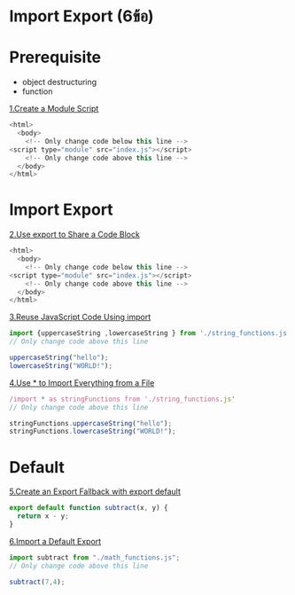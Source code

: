 # Import Export (6ข้อ)

# Prerequisite
- object destructuring
- function

[1.Create a Module Script](https://www.freecodecamp.org/learn/javascript-algorithms-and-data-structures/es6/create-a-module-script)
```js
<html>
  <body>
    <!-- Only change code below this line -->
<script type="module" src="index.js"></script>
    <!-- Only change code above this line -->
  </body>
</html>
```

# Import Export
[2.Use export to Share a Code Block](https://www.freecodecamp.org/learn/javascript-algorithms-and-data-structures/es6/use-export-to-share-a-code-block)
```js
<html>
  <body>
    <!-- Only change code below this line -->
<script type="module" src="index.js"></script>
    <!-- Only change code above this line -->
  </body>
</html>
```
[3.Reuse JavaScript Code Using import](https://www.freecodecamp.org/learn/javascript-algorithms-and-data-structures/es6/reuse-javascript-code-using-import)
```js
import {uppercaseString ,lowercaseString } from './string_functions.js'
// Only change code above this line

uppercaseString("hello");
lowercaseString("WORLD!");
```

[4.Use * to Import Everything from a File](https://www.freecodecamp.org/learn/javascript-algorithms-and-data-structures/es6/use--to-import-everything-from-a-file)
```js
/import * as stringFunctions from './string_functions.js'
// Only change code above this line

stringFunctions.uppercaseString("hello");
stringFunctions.lowercaseString("WORLD!");
```

# Default
[5.Create an Export Fallback with export default](https://www.freecodecamp.org/learn/javascript-algorithms-and-data-structures/es6/create-an-export-fallback-with-export-default)
```js
export default function subtract(x, y) {
  return x - y;
}
```
[6.Import a Default Export](https://www.freecodecamp.org/learn/javascript-algorithms-and-data-structures/es6/import-a-default-export)
```js
import subtract from "./math_functions.js";
// Only change code above this line

subtract(7,4);
```

